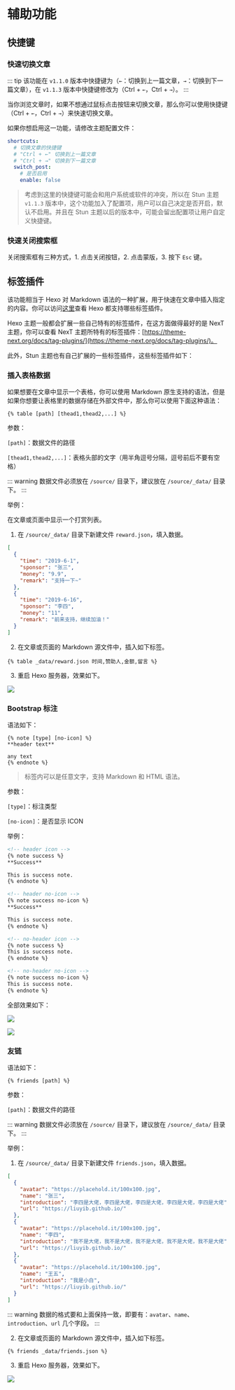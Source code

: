 # 辅助功能

## 快捷键

### 快速切换文章 <Badge text="Beta" type="warn"/> <Badge text="v1.1.3"/>

::: tip
该功能在 `v1.1.0` 版本中快捷键为（`←`：切换到上一篇文章，`→`：切换到下一篇文章），在 `v1.1.3` 版本中快捷键修改为（Ctrl + `←`，Ctrl + `→`）。
:::

当你浏览文章时，如果不想通过鼠标点击按钮来切换文章，那么你可以使用快捷键（Ctrl + `←`，Ctrl + `→`）来快速切换文章。

如果你想启用这一功能，请修改主题配置文件：

``` yaml
shortcuts:
  # 切换文章的快捷键
  # "Ctrl + ←" 切换到上一篇文章
  # "Ctrl + →" 切换到下一篇文章
  switch_post:
    # 是否启用
    enable: false
```

> 考虑到这里的快捷键可能会和用户系统或软件的冲突，所以在 Stun 主题 `v1.1.3` 版本中，这个功能加入了配置项，用户可以自己决定是否开启，默认不启用。并且在 Stun 主题以后的版本中，可能会留出配置项让用户自定义快捷键。

### 快速关闭搜索框 <Badge text="Stable"/> <Badge text="v1.0.3"/>

关闭搜索框有三种方式，1. 点击关闭按钮，2. 点击蒙版，3. 按下 `Esc` 键。

## 标签插件

该功能相当于 Hexo 对 Markdown 语法的一种扩展，用于快速在文章中插入指定的内容。你可以访问[这里](https://hexo.io/zh-cn/docs/tag-plugins)查看 Hexo 都支持哪些标签插件。

Hexo 主题一般都会扩展一些自己特有的标签插件，在这方面做得最好的是 NexT 主题，你可以查看 NexT 主题所特有的标签插件：[https://theme-next.org/docs/tag-plugins/](https://theme-next.org/docs/tag-plugins/)。

此外，Stun 主题也有自己扩展的一些标签插件，这些标签插件如下：

### 插入表格数据 <Badge text="Stable"/> <Badge text="v1.2.0"/>

如果想要在文章中显示一个表格，你可以使用 Markdown 原生支持的语法，但是如果你想要让表格里的数据存储在外部文件中，那么你可以使用下面这种语法：

```
{% table [path] [thead1,thead2,...] %}
```

参数：

`[path]`：数据文件的路径

`[thead1,thead2,...]`：表格头部的文字（用半角逗号分隔，逗号前后不要有空格）

::: warning
数据文件必须放在 `/source/` 目录下，建议放在 `/source/_data/` 目录下。
:::

举例：

在文章或页面中显示一个打赏列表。

1. 在 `/source/_data/` 目录下新建文件 `reward.json`，填入数据。

``` json
[
  {
    "time": "2019-6-1",
    "sponsor": "张三",
    "money": "9.9",
    "remark": "支持一下~"
  },
  {
    "time": "2019-6-16",
    "sponsor": "李四",
    "money": "11",
    "remark": "前来支持，继续加油！"
  }
]
```

2. 在文章或页面的 Markdown 源文件中，插入如下标签。

```
{% table _data/reward.json 时间,赞助人,金额,留言 %}
```

3. 重启 Hexo 服务器，效果如下。

![](https://raw.githubusercontent.com/liuyib/picBed/master/hexo-theme-stun/doc/20190803141118.png)

### Bootstrap 标注 <Badge text="Stable"/> <Badge text="v1.2.0"/>

语法如下：

```
{% note [type] [no-icon] %}
**header text**

any text
{% endnote %}
```

> 标签内可以是任意文字，支持 Markdown 和 HTML 语法。

参数：

`[type]`：标注类型

`[no-icon]`：是否显示 ICON

举例：

``` markdown
<!-- header icon -->
{% note success %}
**Success**

This is success note.
{% endnote %}

<!-- header no-icon -->
{% note success no-icon %}
**Success**

This is success note.
{% endnote %}

<!-- no-header icon -->
{% note success %}
This is success note.
{% endnote %}

<!-- no-header no-icon -->
{% note success no-icon %}
This is success note.
{% endnote %}
```

全部效果如下：

![](https://raw.githubusercontent.com/liuyib/picBed/master/hexo-theme-stun/doc/20190803082614.png)

![](https://raw.githubusercontent.com/liuyib/picBed/master/hexo-theme-stun/doc/20190803081736.png)

### 友链 <Badge text="Stable"/> <Badge text="v1.2.0"/>

语法如下：

```
{% friends [path] %}
```

参数：

`[path]`：数据文件的路径

::: warning
数据文件必须放在 `/source/` 目录下，建议放在 `/source/_data/` 目录下。
:::

举例：

1. 在 `/source/_data/` 目录下新建文件 `friends.json`，填入数据。

``` json
[
  {
    "avatar": "https://placehold.it/100x100.jpg",
    "name": "张三",
    "introduction": "李四是大佬，李四是大佬，李四是大佬，李四是大佬，李四是大佬",
    "url": "https://liuyib.github.io/"
  },
  {
    "avatar": "https://placehold.it/100x100.jpg",
    "name": "李四",
    "introduction": "我不是大佬，我不是大佬，我不是大佬，我不是大佬，我不是大佬",
    "url": "https://liuyib.github.io/"
  },
  {
    "avatar": "https://placehold.it/100x100.jpg",
    "name": "王五",
    "introduction": "我是小白",
    "url": "https://liuyib.github.io/"
  }
]
```

::: warning
数据的格式要和上面保持一致，即要有：`avatar`、`name`、`introduction`、`url` 几个字段。
:::

2. 在文章或页面的 Markdown 源文件中，插入如下标签。

```
{% friends _data/friends.json %}
```

3. 重启 Hexo 服务器，效果如下。

![](https://raw.githubusercontent.com/liuyib/picBed/master/hexo-theme-stun/doc/20190803141110.png)
